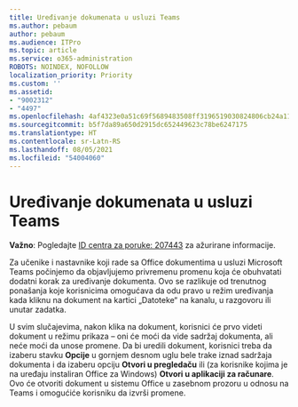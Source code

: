 ```yaml
---
title: Uređivanje dokumenata u usluzi Teams
ms.author: pebaum
author: pebaum
ms.audience: ITPro
ms.topic: article
ms.service: o365-administration
ROBOTS: NOINDEX, NOFOLLOW
localization_priority: Priority
ms.custom: ''
ms.assetid:
- "9002312"
- "4497"
ms.openlocfilehash: 4af4323e0a51c69f5689483508ff3196519030824806cb24a1157b61daefa2cf
ms.sourcegitcommit: b5f7da89a650d2915dc652449623c78be6247175
ms.translationtype: HT
ms.contentlocale: sr-Latn-RS
ms.lasthandoff: 08/05/2021
ms.locfileid: "54004060"
---
```

# <a name="editing-documents-in-teams"></a>Uređivanje dokumenata u usluzi Teams

**Važno**: Pogledajte [ID centra za poruke: 207443](https://admin.microsoft.com/Adminportal/Home?source=applauncher#MessageCenter?id=MC207443) za ažurirane informacije. 

Za učenike i nastavnike koji rade sa Office dokumentima u usluzi Microsoft Teams počinjemo da objavljujemo privremenu promenu koja će obuhvatati dodatni korak za uređivanje dokumenta. Ovo se razlikuje od trenutnog ponašanja koje korisnicima omogućava da odu pravo u režim uređivanja kada kliknu na dokument na kartici „Datoteke“ na kanalu, u razgovoru ili unutar zadatka.

U svim slučajevima, nakon klika na dokument, korisnici će prvo videti dokument u režimu prikaza – oni će moći da vide sadržaj dokumenta, ali neće moći da unose promene. Da bi uredili dokument, korisnici treba da izaberu stavku **Opcije** u gornjem desnom uglu bele trake iznad sadržaja dokumenta i da izaberu opciju **Otvori u pregledaču** ili (za korisnike kojima je na uređaju instaliran Office za Windows) **Otvori u aplikaciji za računare**. Ovo će otvoriti dokument u sistemu Office u zasebnom prozoru u odnosu na Teams i omogućiće korisniku da izvrši promene.
